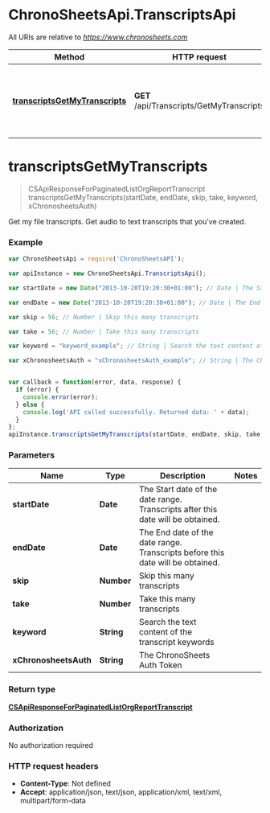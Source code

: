 # ChronoSheetsApi.TranscriptsApi

All URIs are relative to *https://www.chronosheets.com*

Method | HTTP request | Description
------------- | ------------- | -------------
[**transcriptsGetMyTranscripts**](TranscriptsApi.md#transcriptsGetMyTranscripts) | **GET** /api/Transcripts/GetMyTranscripts | Get my file transcripts.  Get audio to text transcripts that you&#39;ve created.


<a name="transcriptsGetMyTranscripts"></a>
# **transcriptsGetMyTranscripts**
> CSApiResponseForPaginatedListOrgReportTranscript transcriptsGetMyTranscripts(startDate, endDate, skip, take, keyword, xChronosheetsAuth)

Get my file transcripts.  Get audio to text transcripts that you&#39;ve created.

### Example
```javascript
var ChronoSheetsApi = require('ChronoSheetsAPI');

var apiInstance = new ChronoSheetsApi.TranscriptsApi();

var startDate = new Date("2013-10-20T19:20:30+01:00"); // Date | The Start date of the date range.  Transcripts after this date will be obtained.

var endDate = new Date("2013-10-20T19:20:30+01:00"); // Date | The End date of the date range.  Transcripts before this date will be obtained.

var skip = 56; // Number | Skip this many transcripts

var take = 56; // Number | Take this many transcripts

var keyword = "keyword_example"; // String | Search the text content of the transcript keywords

var xChronosheetsAuth = "xChronosheetsAuth_example"; // String | The ChronoSheets Auth Token


var callback = function(error, data, response) {
  if (error) {
    console.error(error);
  } else {
    console.log('API called successfully. Returned data: ' + data);
  }
};
apiInstance.transcriptsGetMyTranscripts(startDate, endDate, skip, take, keyword, xChronosheetsAuth, callback);
```

### Parameters

Name | Type | Description  | Notes
------------- | ------------- | ------------- | -------------
 **startDate** | **Date**| The Start date of the date range.  Transcripts after this date will be obtained. | 
 **endDate** | **Date**| The End date of the date range.  Transcripts before this date will be obtained. | 
 **skip** | **Number**| Skip this many transcripts | 
 **take** | **Number**| Take this many transcripts | 
 **keyword** | **String**| Search the text content of the transcript keywords | 
 **xChronosheetsAuth** | **String**| The ChronoSheets Auth Token | 

### Return type

[**CSApiResponseForPaginatedListOrgReportTranscript**](CSApiResponseForPaginatedListOrgReportTranscript.md)

### Authorization

No authorization required

### HTTP request headers

 - **Content-Type**: Not defined
 - **Accept**: application/json, text/json, application/xml, text/xml, multipart/form-data


